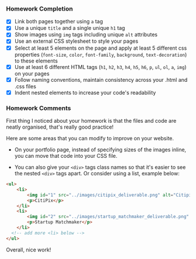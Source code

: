 ### Homework Completion

- [x] Link both pages together using `a` tag
- [x] Use a unique `title` and a single unique `h1` tag
- [x] Show images using `img` tags including unique `alt` attributes
- [x] Use an external CSS stylesheet to style your pages  
- [x] Select at least 5 elements on the page and apply at least 5 different css properties (`font-size`, `color`, `font-family`, `background`, `text-decoration`) to these elements
- [x] Use at least 6 different HTML tags (`h1`, `h2`, `h3`, `h4`, `h5`, `h6`, `p`, `ul`, `ol`, `a`, `img`) on your pages
- [x] Follow naming conventions, maintain consistency across your .html and .css files
- [x] Indent nested elements to increase your code's readability

### Homework Comments
First thing I noticed about your homework is that the files and code are neatly organised, that's really good practice!

Here are some areas that you can modify to improve on your website.
- On your portfolio page, instead of specifying sizes of the images inline, you can move that code into your CSS file.

- You can also give your `<div>` tags class names so that it's easier to see the nested `<div>` tags apart. Or consider using a list, example below:

```html
<ul>
    <li>
        <img id="1" src="../images/citipix_deliverable.png" alt="Citipix" width="546" height="325">
        <p>CitiPix</p>
    </li>
    <li>
        <img id="2" src="../images/startup_matchmaker_deliverable.png" alt="Startup Matchmaker" width="543" height="438">
        <p>Startup Matchmaker</p>
    </li>
  <!-- add more <li> below -->
</ul>
```

Overall, nice work!
